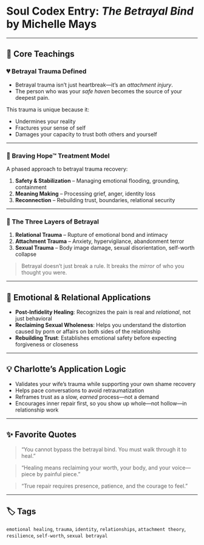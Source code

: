 # Soul Codex Entry: *The Betrayal Bind* by Michelle Mays

---

## 🧠 Core Teachings

### 💔 Betrayal Trauma Defined
- Betrayal trauma isn’t just heartbreak—it’s an *attachment injury*.
- The person who was your *safe haven* becomes the source of your deepest pain.

This trauma is unique because it:
- Undermines your reality
- Fractures your sense of self
- Damages your capacity to trust both others and yourself

---

### 🧠 Braving Hope™ Treatment Model
A phased approach to betrayal trauma recovery:
1. **Safety & Stabilization** – Managing emotional flooding, grounding, containment
2. **Meaning Making** – Processing grief, anger, identity loss
3. **Reconnection** – Rebuilding trust, boundaries, relational security

---

### 🧬 The Three Layers of Betrayal
1. **Relational Trauma** – Rupture of emotional bond and intimacy
2. **Attachment Trauma** – Anxiety, hypervigilance, abandonment terror
3. **Sexual Trauma** – Body image damage, sexual disorientation, self-worth collapse

> Betrayal doesn’t just break a rule. It breaks the *mirror* of who you thought you were.

---

## 🧬 Emotional & Relational Applications

- **Post-Infidelity Healing**: Recognizes the pain is real and *relational*, not just behavioral
- **Reclaiming Sexual Wholeness**: Helps you understand the distortion caused by porn or affairs on both sides of the relationship
- **Rebuilding Trust**: Establishes emotional safety before expecting forgiveness or closeness

---

## 💡 Charlotte’s Application Logic

- Validates your wife’s trauma while supporting your own shame recovery
- Helps pace conversations to avoid retraumatization
- Reframes trust as a slow, *earned* process—not a demand
- Encourages inner repair first, so you show up whole—not hollow—in relationship work

---

## ✨ Favorite Quotes

> “You cannot bypass the betrayal bind. You must walk through it to heal.”

> “Healing means reclaiming your worth, your body, and your voice—piece by painful piece.”

> “True repair requires presence, patience, and the courage to feel.”

---

## 🏷️ Tags

`emotional healing`, `trauma`, `identity`, `relationships`, `attachment theory`, `resilience`, `self-worth`, `sexual betrayal`

